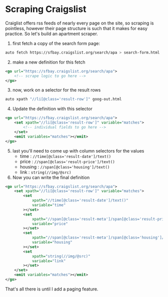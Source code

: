 Scraping Craigslist
===================

Craiglist offers rss feeds of nearly every page on the site, so scraping is pointless, however their page structure is such that it makes for easy practice. So let's build an apartment scraper.

1. first fetch a copy of the search form page:
```bash
auto fetch https://sfbay.craigslist.org/search/apa > search-form.html
```
2. make a new definition for this fetch
```xml
<go url="https://sfbay.craigslist.org/search/apa">
    <!-- scrape logic to go here -->
</go>
```
3. now, work on a selector for the result rows
```bash
auto xpath "//li[@class='result-row']" goog-out.html
```

4. Update the definition with this selector
```xml
<go url="https://sfbay.craigslist.org/search/apa">
    <set xpath="//li[@class='result-row']" variable="matches">
        <!-- individual fields to go here -->
    </set>
    <emit variables="matches"></emit>
</go>
```
5. last you'll need to come up with column selectors for the values
    - time : `//time[@class='result-date']/text()`
    - price : `//span[@class='result-price']/text()`
    - housing : `//span[@class='housing']/text()`
    - link : `string(//img/@src)`
6. Now you can write the final definition
```xml
<go url="https://sfbay.craigslist.org/search/apa">
    <set xpath="//li[@class='result-row']" variable="matches">
        <set
            xpath="//time[@class='result-date']/text()"
            variable="time"
        ></set>
        <set
            xpath="//span[@class='result-meta']/span[@class='result-price']/text()"
            variable="price"
        ></set>
        <set
            xpath="//span[@class='result-meta']/span[@class='housing']/text()"
            variable="housing"
        ></set>
        <set
            xpath="string(//img/@src)"
            variable="link"
        ></set>
    </set>
    <emit variables="matches"></emit>
</go>
```

That's all there is until I add a paging feature.
